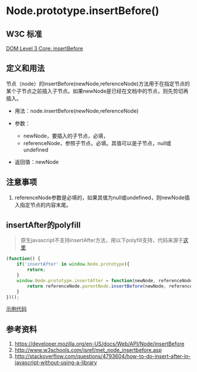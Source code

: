 # Node.prototype.insertBefore()

## W3C 标准
[DOM Level 3 Core: insertBefore](https://www.w3.org/TR/DOM-Level-3-Core/core.html#ID-952280727)

## 定义和用法
节点（node）的insertBefore(newNode,referenceNode)方法用于在指定节点的某个子节点之前插入子节点。如果newNode是已经在文档中的节点，则先剪切再插入。

- 用法：node.insertBefore(newNode,referenceNode)
- 参数：

    - newNode，要插入的子节点，必填，
    - referenceNode，参照子节点，必填。其值可以是子节点，null或undefined
- 返回值：newNode

## 注意事项
1. referenceNode参数是必填的，如果其值为null或undefined，则newNode插入指定节点的内容末尾。

## insertAfter的polyfill
> 原生javascript不支持insertAfter方法，用以下polyfill支持，代码来源于[这里](http://stackoverflow.com/questions/4793604/how-to-do-insert-after-in-javascript-without-using-a-library)

```javascript
(function() {
    if('insertAfter' in window.Node.prototype){
        return;
    }
    window.Node.prototype.insertAfter = function(newNode, referenceNode) {
        return referenceNode.parentNode.insertBefore(newNode, referenceNode.nextSibling);
    }
})();
```

[示例代码](./insertBefore().html)

## 参考资料
1. https://developer.mozilla.org/en-US/docs/Web/API/Node/insertBefore
2. http://www.w3schools.com/jsref/met_node_insertbefore.asp
3. http://stackoverflow.com/questions/4793604/how-to-do-insert-after-in-javascript-without-using-a-library